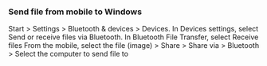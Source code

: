 ### Send file from mobile to Windows
  Start > Settings > Bluetooth & devices > Devices.
  In Devices settings, select Send or receive files via Bluetooth.
  In Bluetooth File Transfer, select Receive files
  From the mobile, select the file (image) > Share > Share via > Bluetooth > Select the computer to send file to
  
